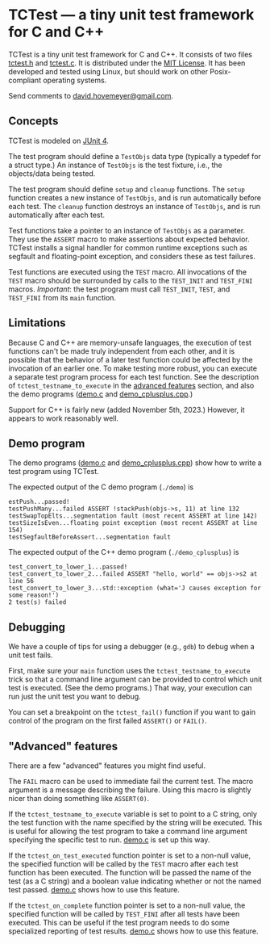 # TCTest — a tiny unit test framework for C and C++

TCTest is a tiny unit test framework for C and C++.  It consists of two
files [tctest.h](tctest.h) and [tctest.c](tctest.c).  It is distributed
under the [MIT License](https://opensource.org/licenses/MIT).  It has been
developed and tested using Linux, but should work on other Posix-compliant
operating systems.

Send comments to [david.hovemeyer@gmail.com](mailto:david.hovemeyer@gmail.com).

## Concepts

TCTest is modeled on [JUnit 4](https://junit.org/junit4/).

The test program should define a `TestObjs` data type (typically a
typedef for a struct type.)  An instance of `TestObjs` is the test
fixture, i.e., the objects/data being tested.

The test program should define `setup` and `cleanup` functions.
The `setup` function creates a new instance of `TestObjs`, and is run
automatically before each test.  The `cleanup` function destroys an
instance of `TestObjs`, and is run automatically after each test.

Test functions take a pointer to an instance of `TestObjs` as a parameter.
They use the `ASSERT` macro to make assertions about expected behavior.
TCTest installs a signal handler for common runtime exceptions such
as segfault and floating-point exception, and considers these as test
failures.

Test functions are executed using the `TEST` macro.  All invocations of
the `TEST` macro should be surrounded by calls to the `TEST_INIT` and
`TEST_FINI` macros.  *Important*: the test program must call `TEST_INIT`,
`TEST`, and `TEST_FINI` from its `main` function.

## Limitations

Because C and C++ are memory-unsafe languages, the execution of test
functions can't be made truly independent from each other, and it is
possible that the behavior of a later test function could be affected
by the invocation of an earlier one.  To make testing more robust, you
can execute a separate test program process for each test function.
See the description of `tctest_testname_to_execute` in the [advanced
features](#advanced-features) section, and also the demo programs
([demo.c](demo.c) and [demo\_cplusplus.cpp](demo_cplusplus.cpp).)

Support for C++ is fairly new (added November 5th, 2023.)
However, it appears to work reasonably well.

## Demo program

The demo programs ([demo.c](demo.c) and
[demo\_cplusplus.cpp](demo_cplusplus.cpp)) show how to write a test
program using TCTest.

The expected output of the C demo program (`./demo`) is

```
estPush...passed!
testPushMany...failed ASSERT !stackPush(objs->s, 11) at line 132
testSwapTopElts...segmentation fault (most recent ASSERT at line 142)
testSizeIsEven...floating point exception (most recent ASSERT at line 154)
testSegfaultBeforeAssert...segmentation fault
```

The expected output of the C++ demo program (`./demo_cplusplus`) is

```
test_convert_to_lower_1...passed!
test_convert_to_lower_2...failed ASSERT "hello, world" == objs->s2 at line 56
test_convert_to_lower_3...std::exception (what='J causes exception for some reason!')
2 test(s) failed
```

## Debugging

We have a couple of tips for using a debugger (e.g., `gdb`) to
debug when a unit test fails.

First, make sure your `main` function uses the `tctest_testname_to_execute`
trick so that a command line argument can be provided to control which
unit test is executed. (See the demo programs.) That way, your execution can
run just the unit test you want to debug.

You can set a breakpoint on the `tctest_fail()` function if you want to
gain control of the program on the first failed `ASSERT()` or
`FAIL()`.

## "Advanced" features

There are a few "advanced" features you might find useful.

The `FAIL` macro can be used to immediate fail the current test.
The macro argument is a message describing the failure.  Using this
macro is slightly nicer than doing something like `ASSERT(0)`.

If the `tctest_testname_to_execute` variable is set to point to a C
string, only the test function with the name specified by the string
will be executed.  This is useful for allowing the test program to
take a command line argument specifying the specific test to run.
[demo.c](demo.c) is set up this way.

If the `tctest_on_test_executed` function pointer is set to a non-null
value, the specified function will be called by the `TEST` macro after
each test function has been executed. The function will be passed the name
of the test (as a C string) and a boolean value indicating whether or not
the named test passed.  [demo.c](demo.c) shows how to use this feature.

If the `tctest_on_complete` function pointer is set to a non-null value,
the specified function will be called by `TEST_FINI` after all tests
have been executed.  This can be useful if the test program needs to do
some specialized reporting of test results.  [demo.c](demo.c) shows how
to use this feature.
